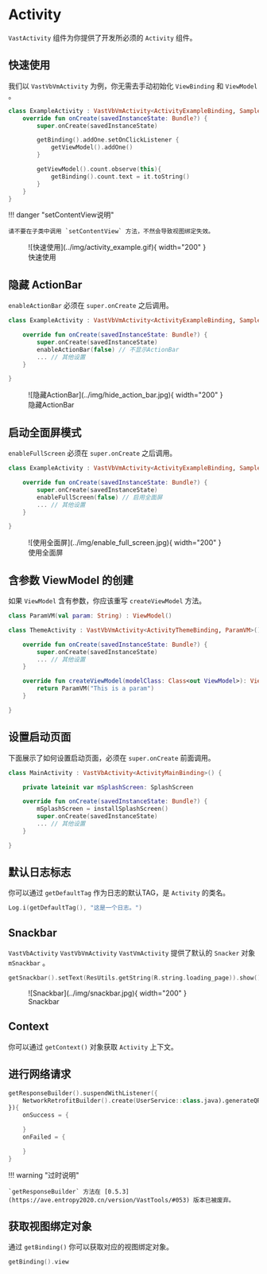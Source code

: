 # Activity

`VastActivity` 组件为你提供了开发所必须的 `Activity` 组件。

## 快速使用

我们以 `VastVbVmActivity` 为例，你无需去手动初始化 `ViewBinding` 和 `ViewModel` 。

```kotlin
class ExampleActivity : VastVbVmActivity<ActivityExampleBinding, SampleSharedVM>() {
    override fun onCreate(savedInstanceState: Bundle?) {
        super.onCreate(savedInstanceState)

        getBinding().addOne.setOnClickListener {
            getViewModel().addOne()
        }

        getViewModel().count.observe(this){
            getBinding().count.text = it.toString()
        }
    }
}
```

!!! danger "setContentView说明"

    请不要在子类中调用 `setContentView` 方法，不然会导致视图绑定失效。

<figure markdown>
  ![快速使用](../img/activity_example.gif){ width="200" }
  <figcaption>快速使用</figcaption>
</figure>

## 隐藏 ActionBar

`enableActionBar` 必须在 `super.onCreate` 之后调用。

```kotlin
class ExampleActivity : VastVbVmActivity<ActivityExampleBinding, SampleSharedVM>() {

    override fun onCreate(savedInstanceState: Bundle?) {
        super.onCreate(savedInstanceState)
        enableActionBar(false) // 不显示ActionBar
        ... // 其他设置
    }

}
```

<figure markdown>
  ![隐藏ActionBar](../img/hide_action_bar.jpg){ width="200" }
  <figcaption>隐藏ActionBar</figcaption>
</figure>

## 启动全面屏模式

`enableFullScreen` 必须在 `super.onCreate` 之后调用。

```kotlin
class ExampleActivity : VastVbVmActivity<ActivityExampleBinding, SampleSharedVM>() {

    override fun onCreate(savedInstanceState: Bundle?) {
        super.onCreate(savedInstanceState)
        enableFullScreen(false) // 启用全面屏
        ... // 其他设置
    }

}
```

<figure markdown>
  ![使用全面屏](../img/enable_full_screen.jpg){ width="200" }
  <figcaption>使用全面屏</figcaption>
</figure>

## 含参数 ViewModel 的创建

如果 `ViewModel` 含有参数，你应该重写 `createViewModel` 方法。

```kotlin
class ParamVM(val param: String) : ViewModel()
```

```kotlin
class ThemeActivity : VastVbVmActivity<ActivityThemeBinding, ParamVM>() {

    override fun onCreate(savedInstanceState: Bundle?) {
        super.onCreate(savedInstanceState)
        ... // 其他设置
    }

    override fun createViewModel(modelClass: Class<out ViewModel>): ViewModel {
        return ParamVM("This is a param")
    }

}
```

## 设置启动页面

下面展示了如何设置启动页面，必须在 `super.onCreate` 前面调用。

```kotlin
class MainActivity : VastVbActivity<ActivityMainBinding>() {

    private lateinit var mSplashScreen: SplashScreen

    override fun onCreate(savedInstanceState: Bundle?) {
        mSplashScreen = installSplashScreen()
        super.onCreate(savedInstanceState)
        ... // 其他设置
    }

}    
```

## 默认日志标志

你可以通过 `getDefaultTag` 作为日志的默认TAG，是 `Activity` 的类名。

```kotlin
Log.i(getDefaultTag(), "这是一个日志。")
```

## Snackbar

`VastVbActivity` `VastVbVmActivity` `VastVmActivity` 提供了默认的 `Snacker` 对象 `mSnackbar` 。

```kotlin
getSnackbar().setText(ResUtils.getString(R.string.loading_page)).show()
```

<figure markdown>
  ![Snackbar](../img/snackbar.jpg){ width="200" }
  <figcaption>Snackbar</figcaption>
</figure>


## Context

你可以通过 `getContext()` 对象获取 `Activity` 上下文。

## 进行网络请求

```kotlin
getResponseBuilder().suspendWithListener({
    NetworkRetrofitBuilder().create(UserService::class.java).generateQRCode(DateUtils.currentTime)
}){
    onSuccess = {

    }
    onFailed = {

    }
}
```

!!! warning "过时说明"

    `getResponseBuilder` 方法在 [0.5.3](https://ave.entropy2020.cn/version/VastTools/#053) 版本已被废弃。

## 获取视图绑定对象

通过 `getBinding()` 你可以获取对应的视图绑定对象。

```kotlin
getBinding().view
```

